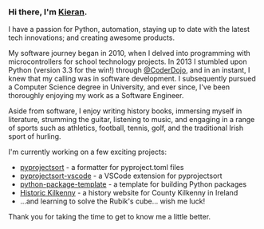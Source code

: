 ### Hi there, I'm [Kieran](https://github.com/kieran-ryan).

I have a passion for Python, automation, staying up to date with the latest tech innovations; and creating awesome products.

My software journey began in 2010, when I delved into programming with microcontrollers for school technology projects. In 2013 I stumbled upon Python (version 3.3 for the win!) through [@CoderDojo](https://github.com/CoderDojo), and in an instant, I knew that my calling was in software development. I subsequently pursued a Computer Science degree in University, and ever since, I've been thoroughly enjoying my work as a Software Engineer.

Aside from software, I enjoy writing history books, immersing myself in literature, strumming the guitar, listening to music, and engaging in a range of sports such as athletics, football, tennis, golf, and the traditional Irish sport of hurling.

I'm currently working on a few exciting projects:

- [pyprojectsort](https://github.com/kieran-ryan/pyprojectsort) - a formatter for pyproject.toml files
- [pyprojectsort-vscode](https://github.com/kieran-ryan/pyprojectsort-vscode) - a VSCode extension for pyprojectsort
- [python-package-template](https://github.com/kieran-ryan/python-package-template) - a template for building Python packages
- [Historic Kilkenny](https://historickilkenny.com) - a history website for County Kilkenny in Ireland
- ...and learning to solve the Rubik's cube... wish me luck!

Thank you for taking the time to get to know me a little better.
